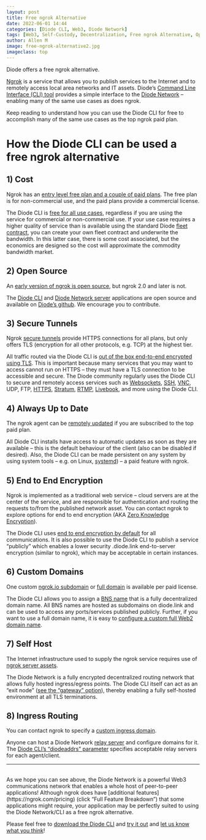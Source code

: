 ```yaml
---
layout: post
title: Free ngrok Alternative
date: 2022-06-01 14:44
categories: [Diode CLI, Web3, Diode Network]
tags: [Web3, Self-Custody, Decentralization, Free ngrok Alternative, Open Source]
author: Allen M
image: free-ngrok-alternative2.jpg
imageclass: top
---
```

Diode offers a free ngrok alternative.

[Ngrok](https://ngrok.com/) is a service that allows you to publish services to the Internet and to remotely access local area networks and IT assets.  Diode’s [Command Line Interface (CLI) tool](https://diode.io/products/diode-cli/) provides a simple interface to the [Diode Network](https://diode.io/products/diode-network/) – enabling many of the same use cases as does ngrok.  

Keep reading to understand how you can use the Diode CLI for free to accomplish many of the same use cases as the top ngrok paid plan.

# How the Diode CLI can be used a free ngrok alternative

## 1)	Cost

Ngrok has an [entry level free plan and a couple of paid plans](https://ngrok.com/pricing).  The free plan is for non-commercial use, and the paid plans provide a commercial license.

The Diode CLI is [free for all use cases](https://diode.io/pricing/), regardless if you are using the service for commercial or non-commercial use.  If your use case requires a higher quality of service than is available using the standard Diode [fleet contract](https://support.diode.io/article/7vyr5mslsy-what-is-a-fleet-contract), you can create your own fleet contract and underwrite the bandwidth.  In this latter case, there is some cost associated, but the economics are designed so the cost will approximate the commodity bandwidth market.

## 2)	Open Source
An [early version of ngrok is open source](https://github.com/inconshreveable/ngrok), but ngrok 2.0 and later is not.

The [Diode CLI](https://github.com/diodechain/diode_client) and [Diode Network server](https://github.com/diodechain/diode_server) applications are open source and available on [Diode’s github](https://github.com/diodechain).  We encourage you to contribute.

## 3)	Secure Tunnels

Ngrok [secure tunnels](https://ngrok.com/docs/secure-tunnels#what-are-ngrok-secure-tunnels) provide HTTPS connections for all plans, but only offers TLS (encryption for all other protocols, e.g. TCP) at the highest tier.

All traffic routed via the Diode CLI is [out of the box end-to-end encrypted using TLS](https://support.diode.io/article/jieo6utgv9-are-my-communications-via-the-diode-network-encrypted).  This is important because many services that you may want to access cannot run on HTTPS – they must have a TLS connection to be accessible and secure.  The Diode community regularly uses the Diode CLI to secure and remotely access services such as [Websockets](https://support.diode.io/article/p2rff6gumf-how-are-you-using-websockets), [SSH](https://support.diode.io/article/ub9xrruimv-ssh), [VNC](https://support.diode.io/article/tmb4zzkpd3-remote-vnc-on-windows), UDP, FTP, [HTTPS](https://support.diode.io/article/ss32engxlq-publish-your-local-webserver), [Stratum](https://braiins.com/stratum-v2), [RTMP](https://support.diode.io/article/3ty9pby3dz-stream-rtmp-video), [Livebook](https://livebook.dev/), and more using the Diode CLI.

## 4)	Always Up to Date

The ngrok agent can be [remotely updated](https://ngrok.com/docs/secure-tunnels#automatic-updates) if you are subscribed to the top paid plan.

All Diode CLI installs have access to automatic updates as soon as they are available – this is the default behaviour of the client (also can be disabled if desired).  Also, the Diode CLI can be made persistent on any system by using system tools – e.g. on Linux, [systemd](https://support.diode.io/article/gmo8f1f4ys-start-on-bootup)) – a paid feature with ngrok.

## 5)	End to End Encryption

Ngrok is implemented as a traditional web service – cloud servers are at the center of the service, and are responsible for authentication and routing the requests to/from the published network asset.  You can contact ngrok to explore options for end to end encryption (AKA [Zero Knowledge Encryption](https://ngrok.com/docs/cloud-edge#zero-knowledge-tls)).  

The Diode CLI uses [end to end encryption by default](https://support.diode.io/article/jieo6utgv9-are-my-communications-via-the-diode-network-encrypted) for all communications.  It is also possible to use the Diode CLI to publish a service “publicly” which enables a lower security <client ID>.diode.link end-to-server encryption (similar to ngrok), which may be acceptable in certain instances.

## 6)	Custom Domains

One custom [ngrok.io subdomain](https://ngrok.com/docs/secure-tunnels#http-tunnels-subdomain) or [full domain](https://ngrok.com/docs/secure-tunnels#http-tunnels-custom-domains) is available per paid license.

The Diode CLI allows you to assign a [BNS name](https://support.diode.io/article/5nsoxvhug1-what-is-bns) that is a fully decentralized domain name.  All BNS names are hosted as subdomains on diode.link and can be used to access any ports/services published publicly.  Further, if you want to use a full domain name, it is easy to [configure a custom full Web2 domain name](https://support.diode.io/article/6pctb40wj8-configure-a-custom-domain-for-diode).

## 7)	Self Host

The Internet infrastructure used to supply the ngrok service requires use of [ngrok server assets](https://ngrok.com/docs/ngrok-agent/config#config-region).

The Diode Network is a fully encrypted decentralized routing network that allows fully hosted ingress/egress points.  The Diode CLI itself can act as an “exit node” ([see the “gateway” option](https://diode.helpdocs.io/app/content/article/josr6wwh5e)), thereby enabling a fully self-hosted environment at all TLS terminations.

## 8)	Ingress Routing

You can contact ngrok to specify a [custom ingress domain](https://ngrok.com/docs/secure-tunnels#agent-ingress).

Anyone can host a Diode Network [relay server](https://github.com/diodechain/diode_server) and configure domains for it.  The [Diode CLI’s “diodeaddrs” parameter](https://support.diode.io/article/josr6wwh5e-go-client-commands) specifies acceptable relay servers for each agent/client.

<hr>
</br>
As we hope you can see above, the Diode Network is a powerful Web3 communications network that enables a whole host of peer-to-peer applications!  Although ngrok does have [additional features](https://ngrok.com/pricing) (click “Full Feature Breakdown”) that some applications might require, your application may be perfectly suited to using the Diode Network/CLI as a free ngrok alternative.

Please feel free to [download the Diode CLI](https://diode.io/download) and [try it out](https://support.diode.io/article/lsr4tkzz8t-getting-started) and [let us know what you think](https://t.me/diode_chain)!
